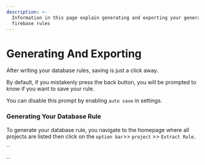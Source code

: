 ```yaml
---
description: >-
  Information in this page explain generating and exporting your generated
  firebase rules
---
```


# Generating And Exporting

After writing your database rules, saving is just a click away.

By default, if you mistakenly press the back button, you will be prompted to know if you want to save your rule. 

You can disable this prompt by enabling  `auto save` in settings.

### Generating Your Database Rule 

To generate your database rule, you navigate to the homepage where all projects are listed  then  click on the `option bar`&gt;&gt;  `project` &gt;&gt; `Extract Rule.`

\`\`

\`\`

